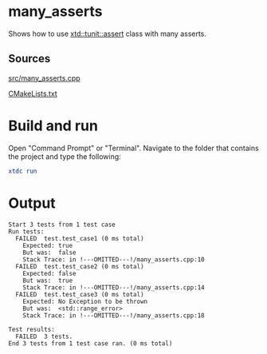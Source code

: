 # many_asserts

Shows how to use [xtd::tunit::assert](../../../../src/xtd.tunit/include/xtd/assert.h) class with many asserts.

## Sources

[src/many_asserts.cpp](src/many_asserts.cpp)

[CMakeLists.txt](CMakeLists.txt)

# Build and run

Open "Command Prompt" or "Terminal". Navigate to the folder that contains the project and type the following:

```cmake
xtdc run
```

# Output

```
Start 3 tests from 1 test case
Run tests:
  FAILED  test.test_case1 (0 ms total)
    Expected: true
    But was:  false
    Stack Trace: in !---OMITTED---!/many_asserts.cpp:10
  FAILED  test.test_case2 (0 ms total)
    Expected: false
    But was:  true
    Stack Trace: in !---OMITTED---!/many_asserts.cpp:14
  FAILED  test.test_case3 (0 ms total)
    Expected: No Exception to be thrown
    But was:  <std::range_error>
    Stack Trace: in !---OMITTED---!/many_asserts.cpp:18

Test results:
  FAILED  3 tests.
End 3 tests from 1 test case ran. (0 ms total)
```
